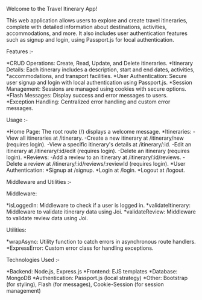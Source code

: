 Welcome to the Travel Itinerary App! 

This web application allows users to explore and create travel itineraries, complete with detailed information about destinations, activities, accommodations, and more. It also includes user authentication features such as signup and login, using Passport.js for local authentication.

Features :-

*CRUD Operations: Create, Read, Update, and Delete itineraries.
*Itinerary Details: Each itinerary includes a description, start and end dates, activities, *accommodations, and transport facilities.
*User Authentication: Secure user signup and login with local authentication using Passport.js.
*Session Management: Sessions are managed using cookies with secure options.
*Flash Messages: Display success and error messages to users.
*Exception Handling: Centralized error handling and custom error messages.

Usage :-

*Home Page: The root route (/) displays a welcome message.
*Itineraries:
-View all itineraries at /itinerary.
-Create a new itinerary at /itinerary/new (requires login).
-View a specific itinerary's details at /itinerary/:id.
-Edit an itinerary at /itinerary/:id/edit (requires login).
-Delete an itinerary (requires login).
*Reviews:
-Add a review to an itinerary at /itinerary/:id/reviews.
-Delete a review at /itinerary/:id/reviews/:reviewId (requires login).
*User Authentication:
*Signup at /signup.
*Login at /login.
*Logout at /logout.

Middleware and Utilities :-

Middleware:

*isLoggedIn: Middleware to check if a user is logged in.
*validateItinerary: Middleware to validate itinerary data using Joi.
*validateReview: Middleware to validate review data using Joi.

Utilities:

*wrapAsync: Utility function to catch errors in asynchronous route handlers.
*ExpressError: Custom error class for handling exceptions.

Technologies Used :-

*Backend: Node.js, Express.js
*Frontend: EJS templates
*Database: MongoDB
*Authentication: Passport.js (local strategy)
*Other: Bootstrap (for styling), Flash (for messages), Cookie-Session (for session management)